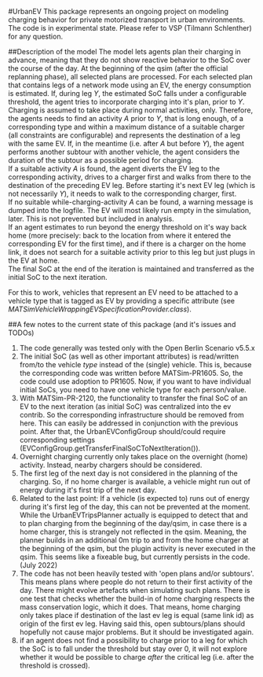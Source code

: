 #UrbanEV
This package represents an ongoing project on modeling charging behavior for private motorized transport in urban environments.
The code is in experimental state.
Please refer to VSP (Tilmann Schlenther) for any question.

##Description of the model
The model lets agents plan their charging in advance, meaning that they do not show reactive behavior to the SoC over the course of the day.
At the beginning of the qsim (after the official replanning phase), all selected plans are processed. For each selected plan that contains legs of a network mode using an EV,
the energy consumption is estimated. If, during leg _Y_, the estimated SoC falls under a configurable threshold, the agent tries to incorporate charging into it's plan, prior to _Y_.<br>
Charging is assumed to take place during normal activities, only. Therefore, the agents needs to find an activity _A_ prior to _Y_,
that is long enough, of a corresponding type and within a maximum distance of a suitable charger (all constraints are configurable)
and represents the destination of a leg with the same EV. If, in the meantime (i.e. after _A_ but before _Y_), the agent performs another subtour with another vehicle, the agent considers the duration of the subtour as a possible period for charging.<br> 
If a suitable activity _A_ is found, the agent diverts the EV leg to the corresponding activity, drives to a charger first and walks from there to the destination of the preceding EV leg.
Before starting it's next EV leg (which is not necessarily _Y_), it needs to walk to the corresponding charger, first.<br>
If no suitable while-charging-activity _A_ can be found, a warning message is dumped into the logfile. The EV will most likely run empty in the simulation, later.
This is not prevented but included in analysis.<br>
If an agent estimates to run beyond the energy threshold on it's way back home (more precisely: back to the location from where it entered the corresponding EV for the first time),
and if there is a charger on the home link, it does not search for a suitable activity prior to this leg but just plugs in the EV at home.<br>
The final SoC at the end of the iteration is maintained and transferred as the initial SoC to the next iteration. 

For this to work, vehicles that represent an EV need to be attached to a vehicle type that is tagged as EV by providing a specific attribute (see *MATSimVehicleWrappingEVSpecificationProvider.class*).

##A few notes to the current state of this package (and it's issues and TODOs)
1. The code generally was tested only with the Open Berlin Scenario v5.5.x 
1. The initial SoC (as well as other important attributes) is read/written from/to the vehicle _type_ instead of the (single) vehicle. This is, because the corresponding code was written before MATSim-PR1605. So, the code could use adoption to PR1605. Now, if you want to have individual initial SoCs, you need to have one vehicle type for each person/value.
1. With MATSim-PR-2120, the functionality to transfer the final SoC of an EV to the next iteration (as initial SoC) was centralized into the ev contrib. So the corresponding infrastructure should be removed from here. This can easily be addressed in conjunction with the previous point. After that, the UrbanEVConfigGroup should/could require corresponding settings (EVConfigGroup.getTransferFinalSoCToNextIteration()).    
1. Overnight charging currently only takes place on the overnight (home) activity. Instead, nearby chargers should be considered.
1. The first leg of the next day is not considered in the planning of the charging. So, if no home charger is available, a vehicle might run out of energy during it's first trip of the next day.
1. Related to the last point: If a vehicle (is expected to) runs out of energy during it's first leg of the day, this can not be prevented at the moment.
While the UrbanEVTripsPlanner actually is equipped to detect that and to plan charging from the beginning of the day/qsim, in case there is a home charger, this is strangely not reflected in the qsim. Meaning,
   the planner builds in an additional 0m trip to and from the home charger at the beginning of the qsim, but the plugin activity is never executed in the qsim. This seems like a fixeable bug, but currently persists in the code. (July 2022)
1. The code has not been heavily tested with 'open plans and/or subtours'. This means plans where people do not return to their first activity of the day. There might evolve artefacts when simulating such plans. There is one test that checks whether the build-in of home charging respects the mass conservation logic, which it does.
   That means, home charging only takes place if destination of the last ev leg is equal (same link id) as origin of the first ev leg. Having said this, open subtours/plans should hopefully not cause major problems. But it should be investigated again.
1. if an agent does not find a possibility to charge prior to a leg for which the SoC is to fall under the threshold but stay over 0, it will not explore whether it would be possible to charge _after_ the critical leg (i.e. after the threshold is crossed).

   